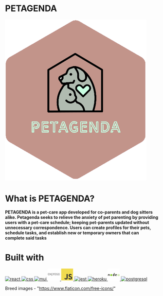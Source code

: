 # PETAGENDA

![PETAGENDAlogo](https://github.com/erikbaxstrom/pet-tracker-frontend/blob/main/public/petagenda-logo-v1.png)

# What is PETAGENDA?

**PETAGENDA is a pet-care app developed for co-parents and dog sitters alike. Petagenda seeks to relieve the anxiety of pet parenting by providing users with a pet-care schedule;  keeping pet-parents updated without unnecessary correspondence. Users can create profiles for their pets, schedule tasks, and establish new or temporary owners  that can complete said tasks**

# Built with 

<p align="left"><a href="https://legacy.reactjs.org/docs/getting-started.html" target="_blank" rel="noreferrer"> <img src="https://cdn.cdnlogo.com/logos/r/85/react.svg" alt="react" width="40" height="40"/> </a> <a href="https://developer.mozilla.org/en-US/docs/Web/CSS" target="_blank" rel="noreferrer"> <img src="https://img.freepik.com/free-icon/css_318-698167.jpg" alt="css" width="40" height="40"/> </a> <a href="https://mui.com/" target="_blank" rel="noreferrer"> <img src="https://mui.com/static/logo.png" alt="mui" width="40" height="40"/> </a> <a href="https://expressjs.com" target="_blank" rel="noreferrer"> <img src="https://raw.githubusercontent.com/devicons/devicon/master/icons/express/express-original-wordmark.svg" alt="express" width="40" height="40"/> </a> <a href="https://developer.mozilla.org/en-US/docs/Web/JavaScript" target="_blank" rel="noreferrer"> <img src="https://raw.githubusercontent.com/devicons/devicon/master/icons/javascript/javascript-original.svg" alt="javascript" width="40" height="40"/> </a> <a href="https://jestjs.io" target="_blank" rel="noreferrer"> <img src="https://www.vectorlogo.zone/logos/jestjsio/jestjsio-icon.svg" alt="jest" width="40" height="40"/> <a href="https://heroku.com" target="_blank" rel="noreferrer"> <img src="https://www.vectorlogo.zone/logos/heroku/heroku-icon.svg" alt="heroku" width="40" height="40"/> </a> <a href="https://nodejs.org" target="_blank" rel="noreferrer"> <img src="https://raw.githubusercontent.com/devicons/devicon/master/icons/nodejs/nodejs-original-wordmark.svg" alt="nodejs" width="40" height="40"/> </a> <a href="https://www.postgresql.org/docs/" target="_blank" rel="noreferrer"> <img src="https://w7.pngwing.com/pngs/173/36/png-transparent-postgresql-logo-computer-software-database-open-source-s-text-head-snout.png" alt="postgresql" width="40" height="40"/> </a> </p>


Breed images - "https://www.flaticon.com/free-icons/"

